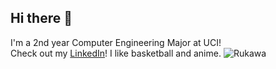 ## Hi there 👋

I'm a 2nd year Computer Engineering Major at UCI!  
Check out my [LinkedIn](www.linkedin.com/in/linjonathan001/)! I like basketball and anime. 
![Rukawa](https://github.com/user-attachments/assets/50ddca1a-d46a-4686-a299-e4f52ecd0a15)


<!--
**jonnylin22/jonnylin22** is a ✨ _special_ ✨ repository because its `README.md` (this file) appears on your GitHub profile.

Here are some ideas to get you started:

- 🔭 I’m currently working on ...
- 🌱 I’m currently learning ...
- 👯 I’m looking to collaborate on ...
- 🤔 I’m looking for help with ...
- 💬 Ask me about ...
- 📫 How to reach me: ...
- 😄 Pronouns: ...
- ⚡ Fun fact: ...
-->
